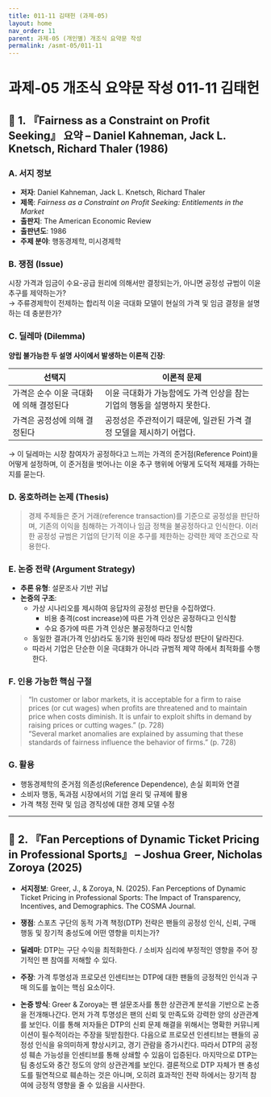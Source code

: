 ```yaml
---
title: 011-11 김태헌 (과제-05)
layout: home
nav_order: 11
parent: 과제-05 (개인별) 개조식 요약문 작성
permalink: /asmt-05/011-11
---
```


# 과제-05 개조식 요약문 작성 011-11 김태헌 

## 📘 1. 『Fairness as a Constraint on Profit Seeking』 요약 – Daniel Kahneman, Jack L. Knetsch, Richard Thaler (1986)

### A. 서지 정보  
- **저자**: Daniel Kahneman, Jack L. Knetsch, Richard Thaler  
- **제목**: *Fairness as a Constraint on Profit Seeking: Entitlements in the Market*  
- **출판지**: The American Economic Review  
- **출판년도**: 1986  
- **주제 분야**: 행동경제학, 미시경제학


### B. 쟁점 (Issue)  
시장 가격과 임금이 수요-공급 원리에 의해서만 결정되는가, 아니면 공정성 규범이 이윤 추구를 제약하는가?  
→ 주류경제학이 전제하는 합리적 이윤 극대화 모델이 현실의 가격 및 임금 결정을 설명하는 데 충분한가?


### C. 딜레마 (Dilemma)  
**양립 불가능한 두 설명 사이에서 발생하는 이론적 긴장**:

| 선택지 | 이론적 문제 |
|--------|-------------|
| 가격은 순수 이윤 극대화에 의해 결정된다 | 이윤 극대화가 가능함에도 가격 인상을 참는 기업의 행동을 설명하지 못한다. |
| 가격은 공정성에 의해 결정된다 | 공정성은 주관적이기 때문에, 일관된 가격 결정 모델을 제시하기 어렵다. |

→ 이 딜레마는 시장 참여자가 공정하다고 느끼는 가격의 준거점(Reference Point)을 어떻게 설정하며, 이 준거점을 벗어나는 이윤 추구 행위에 어떻게 도덕적 제재를 가하는지를 묻는다.


### D. 옹호하려는 논제 (Thesis)  
> 경제 주체들은 준거 거래(reference transaction)를 기준으로 공정성을 판단하며, 기존의 이익을 침해하는 가격이나 임금 정책을 불공정하다고 인식한다. 이러한 공정성 규범은 기업의 단기적 이윤 추구를 제한하는 강력한 제약 조건으로 작용한다.

### E. 논증 전략 (Argument Strategy)  
- **추론 유형**: 설문조사 기반 귀납  
- **논증의 구조**:
  - 가상 시나리오를 제시하여 응답자의 공정성 판단을 수집하였다. 
    - 비용 충격(cost increase)에 따른 가격 인상은 공정하다고 인식함
    - 수요 증가에 따른 가격 인상은 불공정하다고 인식함
  - 동일한 결과(가격 인상)라도 동기와 원인에 따라 정당성 판단이 달라진다.
  - 따라서 기업은 단순한 이윤 극대화가 아니라 규범적 제약 하에서 최적화를 수행한다.


### F. 인용 가능한 핵심 구절
> “In customer or labor markets, it is acceptable for a firm to raise prices (or cut wages) when profits are threatened and to maintain price when costs diminish. It is unfair to exploit shifts in demand by raising prices or cutting wages.” (p. 728)  
> “Several market anomalies are explained by assuming that these standards of fairness influence the behavior of firms.” (p. 728)


### G. 활용
- 행동경제학의 준거점 의존성(Reference Dependence), 손실 회피와 연결
- 소비자 행동, 독과점 시장에서의 기업 윤리 및 규제에 활용
- 가격 책정 전략 및 임금 경직성에 대한 경제 모델 수정

---

## 📘 2. 『Fan Perceptions of Dynamic Ticket Pricing in Professional Sports』 – Joshua Greer, Nicholas Zoroya (2025)

- **서지정보**: Greer, J., & Zoroya, N. (2025). Fan Perceptions of Dynamic Ticket Pricing in Professional Sports: The Impact of Transparency, Incentives, and Demographics. The COSMA Journal.

- **쟁점**: 스포츠 구단의 동적 가격 책정(DTP) 전략은 팬들의 공정성 인식, 신뢰, 구매 행동 및 장기적 충성도에 어떤 영향을 미치는가?
- **딜레마**: DTP는 구단 수익을 최적화한다. / 소비자 심리에 부정적인 영향을 주어 장기적인 팬 참여를 저해할 수 있다.  
- **주장**: 가격 투명성과 프로모션 인센티브는 DTP에 대한 팬들의 긍정적인 인식과 구매 의도를 높이는 핵심 요소이다.  
- **논증 방식**: Greer & Zoroya는 팬 설문조사를 통한 상관관계 분석을 기반으로 논증을 전개해나간다. 먼저 가격 투명성은 팬의 신뢰 및 만족도와 강력한 양의 상관관계를 보인다. 이를 통해 저자들은 DTP의 신뢰 문제 해결을 위해서는 명확한 커뮤니케이션이 필수적이라는 주장을 뒷받침한다. 다음으로 프로모션 인센티브는 팬들의 공정성 인식을 유의미하게 향상시키고, 경기 관람을 증가시킨다. 따라서 DTP의 공정성 훼손 가능성을 인센티브를 통해 상쇄할 수 있음이 입증된다. 마지막으로 DTP는 팀 충성도와 중간 정도의 양의 상관관계를 보인다. 결론적으로 DTP 자체가 팬 충성도를 필연적으로 훼손하는 것은 아니며, 오히려 효과적인 전략 하에서는 장기적 참여에 긍정적 영향을 줄 수 있음을 시사한다.
